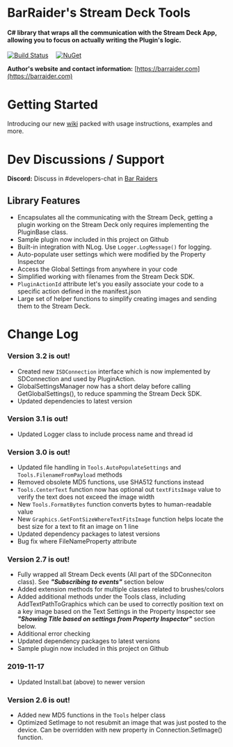 # BarRaider's Stream Deck Tools

#### C# library that wraps all the communication with the Stream Deck App, allowing you to focus on actually writing the Plugin's logic.

[![Build Status](https://github.com/BarRaider/streamdeck-tools/actions/workflows/dotnetcore.yml/badge.svg)](https://github.com/BarRaider/streamdeck-tools/actions/workflows/dotnetcore.yml)  [![NuGet](https://img.shields.io/nuget/v/streamdeck-tools.svg?style=flat)](https://www.nuget.org/packages/streamdeck-tools)

**Author's website and contact information:** [https://barraider.com](https://barraider.com)  

# Getting Started
Introducing our new [wiki](https://github.com/BarRaider/streamdeck-tools/wiki) packed with usage instructions, examples and more.

# Dev Discussions / Support
**Discord:** Discuss in #developers-chat in [Bar Raiders](https://discord.gg/khpafQa)

## Library Features
- Encapsulates all the communicating with the Stream Deck, getting a plugin working on the Stream Deck only requires implementing the PluginBase class.
- Sample plugin now included in this project on Github
- Built-in integration with NLog. Use `Logger.LogMessage()` for logging. 
- Auto-populate user settings which were modified by the Property Inspector
- Access the Global Settings from anywhere in your code
- Simplified working with filenames from the Stream Deck SDK.
- `PluginActionId` attribute let's you easily associate your code to a specific action defined in the manifest.json
- Large set of helper functions to simplify creating images and sending them to the Stream Deck.

# Change Log

### Version 3.2 is out!
- Created new `ISDConnection` interface which is now implemented by SDConnection and used by PluginAction.
- GlobalSettingsManager now has a short delay before calling GetGlobalSettings(), to reduce spamming the Stream Deck SDK.
- Updated dependencies to latest version

### Version 3.1 is out!
- Updated Logger class to include process name and thread id

### Version 3.0 is out!
- Updated file handling in `Tools.AutoPopulateSettings` and `Tools.FilenameFromPayload` methods
- Removed obsolete MD5 functions, use SHA512 functions instead
- `Tools.CenterText` function now has optional out `textFitsImage` value to verify the text does not exceed the image width
- New `Tools.FormatBytes` function converts bytes to human-readable value
- New `Graphics.GetFontSizeWhereTextFitsImage` function helps locate the best size for a text to fit an image on 1 line
- Updated dependency packages to latest versions
- Bug fix where FileNameProperty attribute

### Version 2.7 is out!
- Fully wrapped all Stream Deck events (All part of the SDConneciton class). See ***"Subscribing to events"*** section below
- Added extension methods for multiple classes related to brushes/colors
- Added additional methods under the Tools class, including AddTextPathToGraphics which can be used to correctly position text on a key image based on the Text Settings in the Property Inspector see ***"Showing Title based on settings from Property Inspector"*** section below.
- Additional error checking
- Updated dependency packages to latest versions
- Sample plugin now included in this project on Github

### 2019-11-17
- Updated Install.bat (above) to newer version

### Version 2.6 is out!
- Added new MD5 functions in the `Tools` helper class
- Optimized SetImage to not resubmit an image that was just posted to the device. Can be overridden with new property in Connection.SetImage() function.

